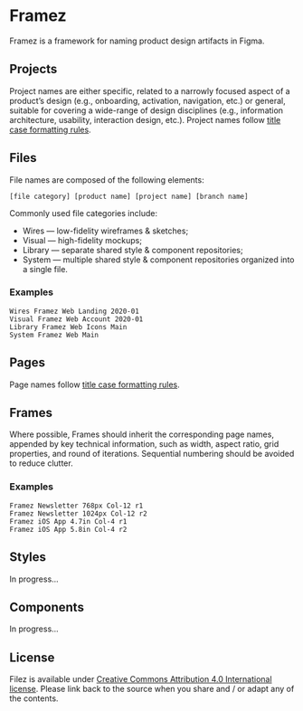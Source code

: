 # Framez

Framez is a framework for naming product design artifacts in Figma.

## Projects

Project names are either specific, related to a narrowly focused aspect of a product’s design (e.g., onboarding, activation, navigation, etc.) or general, suitable for covering a wide-range of design disciplines (e.g., information architecture, usability, interaction design, etc.). Project names follow [title case formatting rules](https://en.wikipedia.org/wiki/Title_case).

## Files

File names are composed of the following elements:

```
[file category] [product name] [project name] [branch name]
```

Commonly used file categories include:

* Wires — low-fidelity wireframes & sketches;
* Visual — high-fidelity mockups;
* Library — separate shared style & component repositories;
* System — multiple shared style & component repositories organized into a single file.

### Examples

```
Wires Framez Web Landing 2020-01
Visual Framez Web Account 2020-01
Library Framez Web Icons Main
System Framez Web Main
```

## Pages

Page names follow [title case formatting rules](https://en.wikipedia.org/wiki/Title_case).

## Frames

Where possible, Frames should inherit the corresponding page names, appended by key technical information, such as width, aspect ratio, grid properties, and round of iterations. Sequential numbering should be avoided to reduce clutter. 

### Examples

```
Framez Newsletter 768px Col-12 r1
Framez Newsletter 1024px Col-12 r2
Framez iOS App 4.7in Col-4 r1
Framez iOS App 5.8in Col-4 r2
```

## Styles

In progress...

## Components

In progress...

## License

Filez is available under [Creative Commons Attribution 4.0 International license](https://creativecommons.org/licenses/by/4.0/). Please link back to the source when you share and / or adapt any of the contents.
